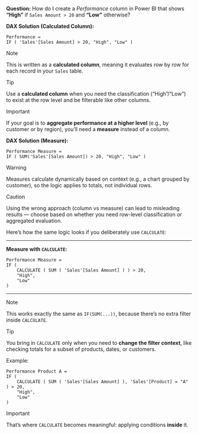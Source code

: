 **Question:**
How do I create a *Performance* column in Power BI that shows **“High”** if `Sales Amount > 20` and **“Low”** otherwise?

**DAX Solution (Calculated Column):**

```DAX
Performance =
IF ( 'Sales'[Sales Amount] > 20, "High", "Low" )
```

> [!NOTE]
> This is written as a **calculated column**, meaning it evaluates row by row for each record in your `Sales` table.

> [!TIP]
> Use a **calculated column** when you need the classification (“High”/“Low”) to exist at the row level and be filterable like other columns.

> [!IMPORTANT]
> If your goal is to **aggregate performance at a higher level** (e.g., by customer or by region), you’ll need a **measure** instead of a column.

**DAX Solution (Measure):**

```DAX
Performance Measure =
IF ( SUM('Sales'[Sales Amount]) > 20, "High", "Low" )
```

> [!WARNING]
> Measures calculate dynamically based on context (e.g., a chart grouped by customer), so the logic applies to totals, not individual rows.

> [!CAUTION]
> Using the wrong approach (column vs measure) can lead to misleading results — choose based on whether you need row-level classification or aggregated evaluation.

Here’s how the same logic looks if you deliberately use `CALCULATE`:

---

**Measure with `CALCULATE`:**

```DAX
Performance Measure =
IF (
    CALCULATE ( SUM ( 'Sales'[Sales Amount] ) ) > 20,
    "High",
    "Low"
)
```

---

> [!NOTE]
> This works exactly the same as `IF(SUM(...))`, because there’s no extra filter inside `CALCULATE`.

> [!TIP]
> You bring in `CALCULATE` only when you need to **change the filter context**, like checking totals for a subset of products, dates, or customers.

Example:

```DAX
Performance Product A =
IF (
    CALCULATE ( SUM ( 'Sales'[Sales Amount] ), 'Sales'[Product] = "A" ) > 20,
    "High",
    "Low"
)
```

> [!IMPORTANT]
> That’s where `CALCULATE` becomes meaningful: applying conditions **inside** it.
